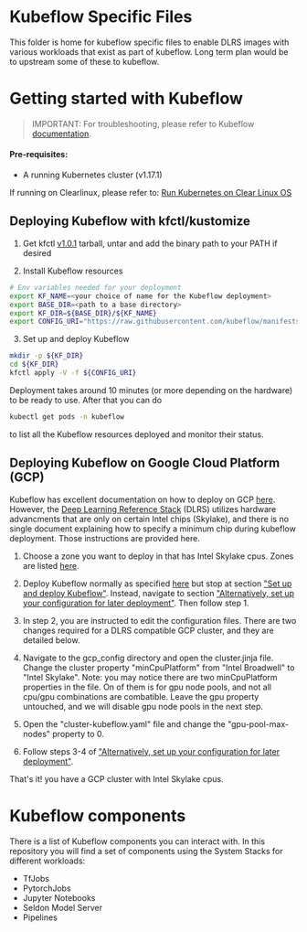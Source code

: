 # Kubeflow Specific Files

This folder is home for kubeflow specific files to enable DLRS images with various workloads that exist as part of kubeflow. Long term plan would be to upstream some of these to kubeflow.

# Getting started with Kubeflow

>IMPORTANT: For troubleshooting, please refer to Kubeflow [documentation](https://www.kubeflow.org/docs/started/k8s/kfctl-k8s-istio/).

#### Pre-requisites:

* A running Kubernetes cluster (v1.17.1)

If running on Clearlinux, please refer to: [Run Kubernetes on Clear Linux OS](https://clearlinux.org/documentation/clear-linux/tutorials/kubernetes)

## Deploying Kubeflow with kfctl/kustomize

1. Get kfctl [v1.0.1](https://github.com/kubeflow/kfctl/releases/download/v1.0.1/kfctl_v1.0.1-0-gf3edb9b_linux.tar.gz) tarball, untar and add the binary path to your PATH if desired

2. Install Kubeflow resources
```bash
# Env variables needed for your deployment
export KF_NAME=<your choice of name for the Kubeflow deployment>
export BASE_DIR=<path to a base directory>
export KF_DIR=${BASE_DIR}/${KF_NAME}
export CONFIG_URI="https://raw.githubusercontent.com/kubeflow/manifests/v1.0-branch/kfdef/kfctl_k8s_istio.v1.0.1.yaml"
```

3. Set up and deploy Kubeflow
```bash
mkdir -p ${KF_DIR}
cd ${KF_DIR}
kfctl apply -V -f ${CONFIG_URI}
```

Deployment takes around 10 minutes (or more depending on the hardware) to be ready to use. After that you can do
```bash
kubectl get pods -n kubeflow
```
to list all the Kubeflow resources deployed and monitor their status.


## Deploying Kubeflow on Google Cloud Platform (GCP)

Kubeflow has excellent documentation on how to deploy on GCP [here](https://www.kubeflow.org/docs/gke/deploy/deploy-cli/). However, the [Deep Learning Reference Stack](https://clearlinux.org/stacks/deep-learning) (DLRS) utilizes hardware advancments that are only on certain Intel chips (Skylake), and there is no single document explaining how to specify a minimum chip during kubeflow deployment. Those instructions are provided here.

1. Choose a zone you want to deploy in that has Intel Skylake cpus. Zones are listed [here](https://cloud.google.com/compute/docs/regions-zones/).

2. Deploy Kubeflow normally as specified [here](https://www.kubeflow.org/docs/gke/deploy/deploy-cli/) but stop at section ["Set up and deploy Kubeflow"](https://www.kubeflow.org/docs/gke/deploy/deploy-cli/#set-up-and-deploy-kubeflow). Instead, navigate to section ["Alternatively, set up your configuration for later deployment"](https://www.kubeflow.org/docs/gke/deploy/deploy-cli/#alternatively-set-up-your-configuration-for-later-deployment). Then follow step 1.

3. In step 2, you are instructed to edit the configuration files. There are two changes required for a DLRS compatible GCP cluster, and they are detailed below.

4. Navigate to the gcp_config directory and open the cluster.jinja file. Change the cluster property "minCpuPlatform" from "Intel Broadwell" to "Intel Skylake". Note: you may notice there are two minCpuPlatform properties in the file. On of them is for gpu node pools, and not all cpu/gpu combinations are combatible. Leave the gpu property untouched, and we will disable gpu node pools in the next step.

5. Open the "cluster-kubeflow.yaml" file and change the "gpu-pool-max-nodes" property to 0.

6. Follow steps 3-4 of ["Alternatively, set up your configuration for later deployment"](https://www.kubeflow.org/docs/gke/deploy/deploy-cli/#alternatively-set-up-your-configuration-for-later-deployment).

That's it! you have a GCP cluster with Intel Skylake cpus.


# Kubeflow components

There is a list of Kubeflow components you can interact with. In this repository you will find a set of components using the System Stacks for different workloads:
- TfJobs
- PytorchJobs
- Jupyter Notebooks
- Seldon Model Server
- Pipelines
